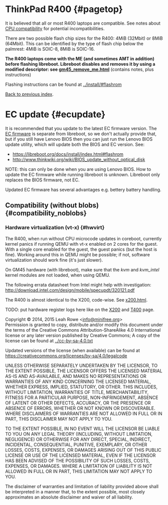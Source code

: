 
ThinkPad R400 {#pagetop}
=============

It is believed that all or most R400 laptops are compatible. See notes
about [CPU
compatibility](../install/r400_external.html#cpu_compatibility) for
potential incompatibilities.

There are two possible flash chip sizes for the R400: 4MiB (32Mbit) or
8MiB (64Mbit). This can be identified by the type of flash chip below
the palmrest: 4MiB is SOIC-8, 8MiB is SOIC-16.

**The R400 laptops come with the ME (and sometimes AMT in addition)
before flashing libreboot. Libreboot disables and removes it by using a
modified descriptor: see [gm45\_remove\_me.html](gm45_remove_me.html)**
(contains notes, plus instructions)

Flashing instructions can be found at
[../install/\#flashrom](../install/#flashrom)

[Back to previous index](./).



EC update {#ecupdate}
=========

It is recommended that you update to the latest EC firmware version. The
[EC firmware](https://libreboot.org/faq/#firmware-ec) is separate from
libreboot, so we don\'t actually provide that, but if you still have
Lenovo BIOS then you can just run the Lenovo BIOS update utility, which
will update both the BIOS and EC version. See:

-   <https://libreboot.org/docs/install/index.html#flashrom>
-   <http://www.thinkwiki.org/wiki/BIOS_update_without_optical_disk>

NOTE: this can only be done when you are using Lenovo BIOS. How to
update the EC firmware while running libreboot is unknown. Libreboot
only replaces the BIOS firmware, not EC.

Updated EC firmware has several advantages e.g. bettery battery
handling.



Compatibility (without blobs) {#compatibility_noblobs}
-----------------------------


### Hardware virtualization (vt-x) {#hwvirt}

The R400, when run without CPU microcode updates in coreboot, currently
kernel panics if running QEMU with vt-x enabled on 2 cores for the
guest. With a single core enabled for the guest, the guest panics (but
the host is fine). Working around this in QEMU might be possible; if
not, software virtualization should work fine (it\'s just slower).

On GM45 hardware (with libreboot), make sure that the *kvm* and
*kvm\_intel* kernel modules are not loaded, when using QEMU.

The following errata datasheet from Intel might help with investigation:
<http://download.intel.com/design/mobile/specupdt/320121.pdf>




The R400 is almost identical to the X200, code-wise. See
[x200.html](x200.html).

TODO: put hardware register logs here like on the [X200](x200.html) and
[T400](t400.html) page.



Copyright © 2014, 2015 Leah Rowe &lt;info@minifree.org&gt;\
Permission is granted to copy, distribute and/or modify this document
under the terms of the Creative Commons Attribution-ShareAlike 4.0
International license or any later version published by Creative
Commons; A copy of the license can be found at
[../cc-by-sa-4.0.txt](../cc-by-sa-4.0.txt)

Updated versions of the license (when available) can be found at
<https://creativecommons.org/licenses/by-sa/4.0/legalcode>

UNLESS OTHERWISE SEPARATELY UNDERTAKEN BY THE LICENSOR, TO THE EXTENT
POSSIBLE, THE LICENSOR OFFERS THE LICENSED MATERIAL AS-IS AND
AS-AVAILABLE, AND MAKES NO REPRESENTATIONS OR WARRANTIES OF ANY KIND
CONCERNING THE LICENSED MATERIAL, WHETHER EXPRESS, IMPLIED, STATUTORY,
OR OTHER. THIS INCLUDES, WITHOUT LIMITATION, WARRANTIES OF TITLE,
MERCHANTABILITY, FITNESS FOR A PARTICULAR PURPOSE, NON-INFRINGEMENT,
ABSENCE OF LATENT OR OTHER DEFECTS, ACCURACY, OR THE PRESENCE OR ABSENCE
OF ERRORS, WHETHER OR NOT KNOWN OR DISCOVERABLE. WHERE DISCLAIMERS OF
WARRANTIES ARE NOT ALLOWED IN FULL OR IN PART, THIS DISCLAIMER MAY NOT
APPLY TO YOU.

TO THE EXTENT POSSIBLE, IN NO EVENT WILL THE LICENSOR BE LIABLE TO YOU
ON ANY LEGAL THEORY (INCLUDING, WITHOUT LIMITATION, NEGLIGENCE) OR
OTHERWISE FOR ANY DIRECT, SPECIAL, INDIRECT, INCIDENTAL, CONSEQUENTIAL,
PUNITIVE, EXEMPLARY, OR OTHER LOSSES, COSTS, EXPENSES, OR DAMAGES
ARISING OUT OF THIS PUBLIC LICENSE OR USE OF THE LICENSED MATERIAL, EVEN
IF THE LICENSOR HAS BEEN ADVISED OF THE POSSIBILITY OF SUCH LOSSES,
COSTS, EXPENSES, OR DAMAGES. WHERE A LIMITATION OF LIABILITY IS NOT
ALLOWED IN FULL OR IN PART, THIS LIMITATION MAY NOT APPLY TO YOU.

The disclaimer of warranties and limitation of liability provided above
shall be interpreted in a manner that, to the extent possible, most
closely approximates an absolute disclaimer and waiver of all liability.

